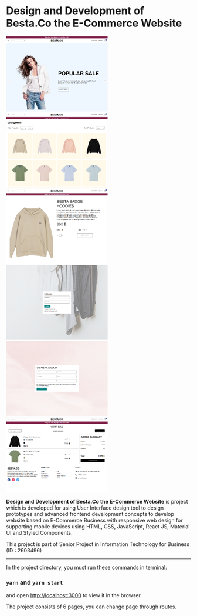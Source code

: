 # Design and Development of Besta.Co the E-Commerce Website

<img src="imgreadme/ProjectEcom1.png" width="55%">
<img src="imgreadme/ProjectEcom2.png" width="55%">
<img src="imgreadme/ProjectEcom3.png" width="55%">
<img src="imgreadme/ProjectEcom4.png" width="55%">
<img src="imgreadme/ProjectEcom5.png" width="55%">
<img src="imgreadme/ProjectEcom6.png" width="55%">

**Design and Development of Besta.Co the E-Commerce Website** is project which is developed for using User Interface design tool to design prototypes and advanced frontend development concepts to develop website based on E-Commerce Business with responsive web design for supporting mobile devices using HTML, CSS, JavaScript, React JS, Material UI and Styled Components. 

This project is part of Senior Project in Information Technology for Business (ID : 2603496)

---

In the project directory, you must run these commands in terminal:

### `yarn` and `yarn start`

and open [http://localhost:3000](http://localhost:3000) to view it in the browser.

The project consists of 6 pages, you can change page through routes.

